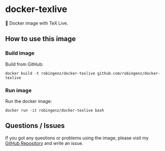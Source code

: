 # docker-texlive

🐳 Docker image with TeX Live.

## How to use this image

<!-- ### Pull image

Pull from Docker Registry:  
`docker pull robingenz/texlive` -->

### Build image

Build from GitHub:  
```
docker build -t robingenz/docker-texlive github.com/robingenz/docker-texlive
```

### Run image

Run the docker image:  
```
docker run -it robingenz/docker-texlive bash
```

## Questions / Issues

If you got any questions or problems using the image, please visit my [GitHub Repository](https://github.com/robingenz/docker-texlive) and write an issue.
